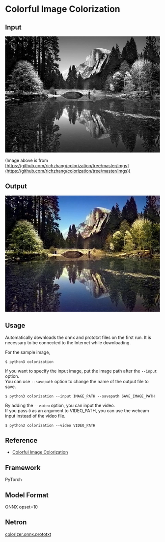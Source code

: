 # Colorful Image Colorization

## Input

![Input](imgs/ansel_adams3.jpg)

(Image above is from [https://github.com/richzhang/colorization/tree/master/imgs](https://github.com/richzhang/colorization/tree/master/imgs))

## Output

![Output](imgs_out/ansel_adams3_output.jpg)

## Usage
Automatically downloads the onnx and prototxt files on the first run.
It is necessary to be connected to the Internet while downloading.

For the sample image,
```
$ python3 colorization
```

If you want to specify the input image, put the image path after the `--input` option.  
You can use `--savepath` option to change the name of the output file to save.
```
$ python3 colorization --input IMAGE_PATH --savepath SAVE_IMAGE_PATH
```

By adding the `--video` option, you can input the video.   
If you pass `0` as an argument to VIDEO_PATH, you can use the webcam input instead of the video file.
```
$ python3 colorization --video VIDEO_PATH
```

## Reference

- [Colorful Image Colorization](https://github.com/richzhang/colorization)

## Framework

PyTorch

## Model Format

ONNX opset=10

## Netron

[colorizer.onnx.prototxt]()

